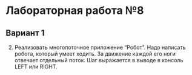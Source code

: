 # Лабораторная работа №8
## Вариант 1
2. Реализовать многопоточное приложение “Робот”. Надо написать робота, который умеет ходить. За движение каждой его ноги отвечает отдельный поток. Шаг выражается в выводе в консоль LEFT или RIGHT.
